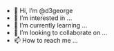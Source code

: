 - 👋 Hi, I’m @d3george
- 👀 I’m interested in ...
- 🌱 I’m currently learning ...
- 💞️ I’m looking to collaborate on ...
- 📫 How to reach me ...

<!---
d3george/d3george is a ✨ special ✨ repository because its `README.md` (this file) appears on your GitHub profile.
You can click the Preview link to take a look at your changes.
--->
